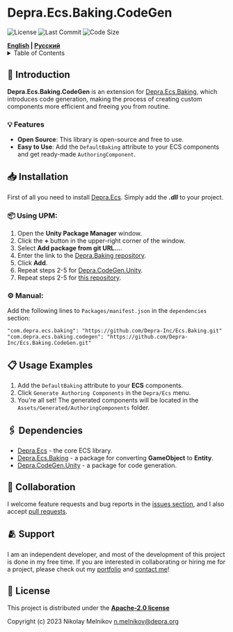 # Depra.Ecs.Baking.CodeGen

![License](https://img.shields.io/github/license/Depra-Inc/Ecs.Baking.CodeGen?style=rounded-square)
![Last Commit](https://img.shields.io/github/last-commit/Depra-Inc/Ecs.Baking.CodeGen?style=rounded-square)
![Code Size](https://img.shields.io/github/languages/code-size/Depra-Inc/Ecs.Baking.CodeGen?style=rounded-square)

<div>
    <strong><a href="README.md">English</a> | <a href="README.RU.md">Русский</a></strong>
</div>

<details>
<summary>Table of Contents</summary>

- [Introduction](#-introduction)
    - [Features](#-features)
- [Installation](#-installation)
- [Usage Examples](#-usage-examples)
- [Dependencies](#-dependencies)
- [Contributing](#-contributing)
- [Support](#-support)
- [License](#-license)

</details>

## 🧾 Introduction

**Depra.Ecs.Baking.CodeGen** is an extension for [Depra.Ecs.Baking](https://github.com/Depra-Inc/Ecs.Baking),
which introduces code generation,
making the process of creating custom components more efficient and freeing you from routine.

### 💡 Features

- **Open Source**: This library is open-source and free to use.
- **Easy to Use**: Add the `DefaultBaking` attribute to your ECS components and get ready-made `AuthoringComponent`.

## 📥 Installation

First of all you need to install [Depra.Ecs](https://github.com/Depra-Inc/Ecs.git).
Simply add the ***.dll*** to your project.

### 📦 Using **UPM**:

1. Open the **Unity Package Manager** window.
2. Click the **+** button in the upper-right corner of the window.
3. Select **Add package from git URL...**.
4. Enter the link to the [Depra.Baking repository](https://github.com/Depra-Inc/Ecs.Baking.git).
5. Click **Add**.
6. Repeat steps 2-5 for [Depra.CodeGen.Unity](https://github.com/Depra-Inc/CodeGen.Unity.git).
7. Repeat steps 2-5 for [this repository](https://github.com/Depra-Inc/Ecs.Baking.CodeGen.git).

### ⚙️ Manual:

Add the following lines to `Packages/manifest.json` in the `dependencies` section:

```
"com.depra.ecs.baking": "https://github.com/Depra-Inc/Ecs.Baking.git"
"com.depra.ecs.baking.codegen": "https://github.com/Depra-Inc/Ecs.Baking.CodeGen.git"
```

## 📋 Usage Examples

1. Add the `DefaultBaking` attribute to your **ECS** components.
2. Click `Generate Authoring Components` in the `Depra/Ecs` menu.
3. You're all set! The generated components will be located in the `Assets/Generated/AuthoringComponents` folder.

## 🖇️ Dependencies

- [Depra.Ecs](https://github.com/Depra-Inc/Ecs) - the core ECS library.
- [Depra.Ecs.Baking](https://github.com/Depra-Inc/Ecs.Baking) - a package for converting **GameObject** to **Entity**.
- [Depra.CodeGen.Unity](https://github.com/Depra-Inc/CodeGen.Unity) - a package for code generation.

## 🤝 Collaboration

I welcome feature requests and bug reports in
the [issues section](https://github.com/Depra-Inc/Ecs.Baking.CodeGen/issues),
and I also accept [pull requests](https://github.com/Depra-Inc/Ecs.Baking.CodeGen/pulls).

## 🫂 Support

I am an independent developer, and most of the development of this project is done in my free time. If you are
interested in collaborating or hiring me for a project, please check out
my [portfolio](https://github.com/Depra-Inc) and [contact me](mailto:g0dzZz1lla@yandex.ru)!

## 🔐 License

This project is distributed under the
**[Apache-2.0 license](https://github.com/Depra-Inc/Ecs.Baking.CodeGen/blob/main/LICENSE.md)**

Copyright (c) 2023 Nikolay Melnikov
[n.melnikov@depra.org](mailto:n.melnikov@depra.org)
